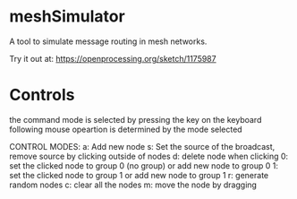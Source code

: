 # meshSimulator
A tool to simulate message routing in mesh networks.

Try it out at: https://openprocessing.org/sketch/1175987

# Controls

the command mode is selected by pressing the key on the keyboard
following mouse opeartion is determined by the mode selected
 
CONTROL MODES:
a: Add new node
s: Set the source of the broadcast, remove source by clicking outside of nodes
d: delete node when clicking
0: set the clicked node to group 0 (no group) or add new node to group 0
1: set the clicked node to group 1 or add new node to group 1
r: generate random nodes
c: clear all the nodes
m: move the node by dragging
